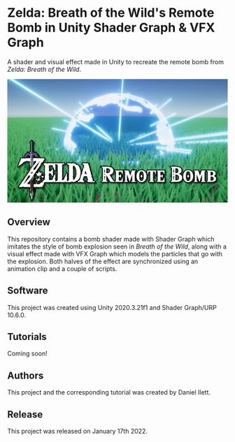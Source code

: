 # Zelda: Breath of the Wild's Remote Bomb in Unity Shader Graph & VFX Graph

A shader and visual effect made in Unity to recreate the remote bomb from *Zelda: Breath of the Wild*.

![Zelda Banner](banner.jpg)

## Overview

This repository contains a bomb shader made with Shader Graph which imitates the style of bomb explosion seen in *Breath of the Wild*, along with a visual effect made with VFX Graph which models the particles that go with the explosion. Both halves of the effect are synchronized using an animation clip and a couple of scripts.

## Software

This project was created using Unity 2020.3.21f1 and Shader Graph/URP 10.6.0.

## Tutorials

Coming soon!

## Authors

This project and the corresponding tutorial was created by Daniel Ilett.

## Release

This project was released on January 17th 2022.
